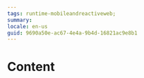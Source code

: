 ```yaml
---
tags: runtime-mobileandreactiveweb;  
summary: 
locale: en-us
guid: 9690a50e-ac67-4e4a-9b4d-16821ac9e8b1
---
```


# Content